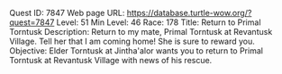 Quest ID: 7847
Web page URL: https://database.turtle-wow.org/?quest=7847
Level: 51
Min Level: 46
Race: 178
Title: Return to Primal Torntusk
Description: Return to my mate, Primal Torntusk at Revantusk Village. Tell her that I am coming home! She is sure to reward you.
Objective: Elder Torntusk at Jintha'alor wants you to return to Primal Torntusk at Revantusk Village with news of his rescue.
